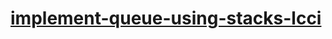 # [implement-queue-using-stacks-lcci](https://leetcode-cn.com/problems/implement-queue-using-stacks-lcci)

